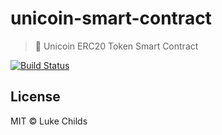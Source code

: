 # unicoin-smart-contract

> 🦄 Unicoin ERC20 Token Smart Contract

[![Build Status](https://travis-ci.com/unicoinorg/smart-contract.svg?branch=master)](https://travis-ci.com/unicoinorg/smart-contract)

## License

MIT © Luke Childs
